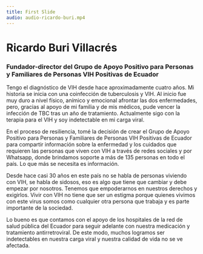 ```yaml
---
title: First Slide
audio: audio-ricardo-buri.mp4
---
```


# Ricardo Buri Villacrés 
### Fundador-director del Grupo de Apoyo Positivo para Personas y Familiares de Personas VIH Positivas de Ecuador

Tengo el diagnóstico de VIH desde hace aproximadamente cuatro años. Mi historia se inicia con una coinfección de tuberculosis y VIH. Al inicio fue muy duro a nivel físico, anímico y emocional afrontar las dos enfermedades, pero, gracias al apoyo de mi familia y de mis médicos, pude vencer la infección de TBC tras un año de tratamiento. Actualmente sigo con la terapia para el VIH y soy indetectable en mi carga viral.

En el proceso de resiliencia, tomé la decisión de crear el Grupo de Apoyo Positivo para Personas y Familiares de Personas VIH Positivas de Ecuador para compartir información sobre la enfermedad y los cuidados que requieren las personas que viven con VIH a través de redes sociales y por Whatsapp, donde brindamos soporte a más de 135 personas en todo el país. Lo que más se necesita es información. 

Desde hace casi 30 años en este país no se habla de personas viviendo con VIH, se habla de sidosos, eso es algo que tiene que cambiar y debe empezar por nosotros. Tenemos que empoderarnos en nuestros derechos y exigirlos. Vivir con VIH no tiene que ser un estigma porque quienes vivimos con este virus somos como cualquier otra persona que trabaja y es parte importante de la sociedad. 

Lo bueno es que contamos con el apoyo de los hospitales de la red de salud pública del Ecuador para seguir adelante con nuestra medicación y tratamiento antirretroviral. De este modo, muchos logramos ser indetectables en nuestra carga viral y nuestra calidad de vida no se ve afectada.  


